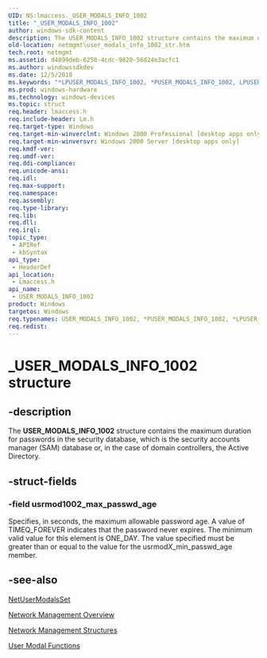 ```yaml
---
UID: NS:lmaccess._USER_MODALS_INFO_1002
title: "_USER_MODALS_INFO_1002"
author: windows-sdk-content
description: The USER_MODALS_INFO_1002 structure contains the maximum duration for passwords in the security database, which is the security accounts manager (SAM) database or, in the case of domain controllers, the Active Directory.
old-location: netmgmt\user_modals_info_1002_str.htm
tech.root: netmgmt
ms.assetid: d4899deb-6250-4cdc-9820-56d24e3acfc1
ms.author: windowssdkdev
ms.date: 12/5/2018
ms.keywords: "*LPUSER_MODALS_INFO_1002, *PUSER_MODALS_INFO_1002, LPUSER_MODALS_INFO_1002, LPUSER_MODALS_INFO_1002 structure pointer [Network Management], PUSER_MODALS_INFO_1002, PUSER_MODALS_INFO_1002 structure pointer [Network Management], USER_MODALS_INFO_1002, USER_MODALS_INFO_1002 structure [Network Management], _USER_MODALS_INFO_1002, _win32_user_modals_info_1002_str, lmaccess/LPUSER_MODALS_INFO_1002, lmaccess/PUSER_MODALS_INFO_1002, lmaccess/USER_MODALS_INFO_1002, netmgmt.user_modals_info_1002_str"
ms.prod: windows-hardware
ms.technology: windows-devices
ms.topic: struct
req.header: lmaccess.h
req.include-header: Lm.h
req.target-type: Windows
req.target-min-winverclnt: Windows 2000 Professional [desktop apps only]
req.target-min-winversvr: Windows 2000 Server [desktop apps only]
req.kmdf-ver: 
req.umdf-ver: 
req.ddi-compliance: 
req.unicode-ansi: 
req.idl: 
req.max-support: 
req.namespace: 
req.assembly: 
req.type-library: 
req.lib: 
req.dll: 
req.irql: 
topic_type:
 - APIRef
 - kbSyntax
api_type:
 - HeaderDef
api_location:
 - Lmaccess.h
api_name:
 - USER_MODALS_INFO_1002
product: Windows
targetos: Windows
req.typenames: USER_MODALS_INFO_1002, *PUSER_MODALS_INFO_1002, *LPUSER_MODALS_INFO_1002
req.redist: 
---
```


# _USER_MODALS_INFO_1002 structure


## -description


The 
				<b>USER_MODALS_INFO_1002</b> structure contains the maximum duration for passwords in the security database, which is the security accounts manager (SAM) database or, in the case of domain controllers, the Active Directory.


## -struct-fields




### -field usrmod1002_max_passwd_age

Specifies, in seconds, the maximum allowable password age. A value of TIMEQ_FOREVER indicates that the password never expires. The minimum valid value for this element is ONE_DAY. The value specified must be greater than or equal to the value for the usrmod<i>X</i>_min_passwd_age member.


## -see-also




<a href="https://msdn.microsoft.com/9884e076-ee6a-4aca-abe6-a79754667759">NetUserModalsSet</a>



<a href="https://msdn.microsoft.com/426c7b2e-027c-4a88-97b7-eba5201d0f0d">Network Management Overview</a>



<a href="https://msdn.microsoft.com/a4b05054-bef2-4cab-89f6-725d92ee75b8">Network Management Structures</a>



<a href="https://msdn.microsoft.com/e655b9f6-2808-4bd4-998c-c8a2e980920b">User Modal Functions</a>
 

 

